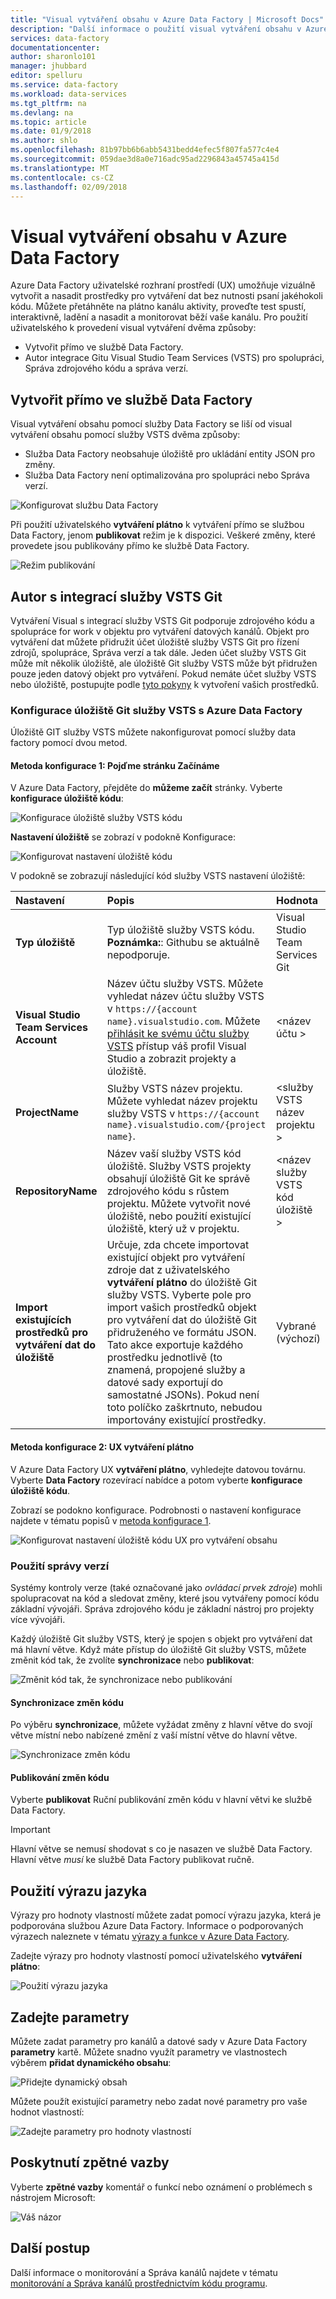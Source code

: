 ```yaml
---
title: "Visual vytváření obsahu v Azure Data Factory | Microsoft Docs"
description: "Další informace o použití visual vytváření obsahu v Azure Data Factory"
services: data-factory
documentationcenter: 
author: sharonlo101
manager: jhubbard
editor: spelluru
ms.service: data-factory
ms.workload: data-services
ms.tgt_pltfrm: na
ms.devlang: na
ms.topic: article
ms.date: 01/9/2018
ms.author: shlo
ms.openlocfilehash: 81b97bb6b6abb5431bedd4efec5f807fa577c4e4
ms.sourcegitcommit: 059dae3d8a0e716adc95ad2296843a45745a415d
ms.translationtype: MT
ms.contentlocale: cs-CZ
ms.lasthandoff: 02/09/2018
---
```

# <a name="visual-authoring-in-azure-data-factory"></a>Visual vytváření obsahu v Azure Data Factory
Azure Data Factory uživatelské rozhraní prostředí (UX) umožňuje vizuálně vytvořit a nasadit prostředky pro vytváření dat bez nutnosti psaní jakéhokoli kódu. Můžete přetáhněte na plátno kanálu aktivity, proveďte test spustí, interaktivně, ladění a nasadit a monitorovat běží vaše kanálu. Pro použití uživatelského k provedení visual vytváření dvěma způsoby:

- Vytvořit přímo ve službě Data Factory.
- Autor integrace Gitu Visual Studio Team Services (VSTS) pro spolupráci, Správa zdrojového kódu a správa verzí.

## <a name="author-directly-with-the-data-factory-service"></a>Vytvořit přímo ve službě Data Factory
Visual vytváření obsahu pomocí služby Data Factory se liší od visual vytváření obsahu pomocí služby VSTS dvěma způsoby:

- Služba Data Factory neobsahuje úložiště pro ukládání entity JSON pro změny.
- Služba Data Factory není optimalizována pro spolupráci nebo Správa verzí.

![Konfigurovat službu Data Factory ](media/author-visually/configure-data-factory.png)

Při použití uživatelského **vytváření plátno** k vytváření přímo se službou Data Factory, jenom **publikovat** režim je k dispozici. Veškeré změny, které provedete jsou publikovány přímo ke službě Data Factory.

![Režim publikování](media/author-visually/data-factory-publish.png)

## <a name="author-with-vsts-git-integration"></a>Autor s integrací služby VSTS Git
Vytváření Visual s integrací služby VSTS Git podporuje zdrojového kódu a spolupráce for work v objektu pro vytváření datových kanálů. Objekt pro vytváření dat můžete přidružit účet úložiště služby VSTS Git pro řízení zdrojů, spolupráce, Správa verzí a tak dále. Jeden účet služby VSTS Git může mít několik úložiště, ale úložiště Git služby VSTS může být přidružen pouze jeden datový objekt pro vytváření. Pokud nemáte účet služby VSTS nebo úložiště, postupujte podle [tyto pokyny](https://docs.microsoft.com/vsts/accounts/create-account-msa-or-work-student) k vytvoření vašich prostředků.

### <a name="configure-a-vsts-git-repository-with-azure-data-factory"></a>Konfigurace úložiště Git služby VSTS s Azure Data Factory
Úložiště GIT služby VSTS můžete nakonfigurovat pomocí služby data factory pomocí dvou metod.

<a name="method1"></a>
#### <a name="configuration-method-1-lets-get-started-page"></a>Metoda konfigurace 1: Pojďme stránku Začínáme
V Azure Data Factory, přejděte do **můžeme začít** stránky. Vyberte **konfigurace úložiště kódu**:

![Konfigurace úložiště služby VSTS kódu](media/author-visually/configure-repo.png)

**Nastavení úložiště** se zobrazí v podokně Konfigurace:

![Konfigurovat nastavení úložiště kódu](media/author-visually/repo-settings.png)

V podokně se zobrazují následující kód služby VSTS nastavení úložiště:

| Nastavení | Popis | Hodnota |
|:--- |:--- |:--- |
| **Typ úložiště** | Typ úložiště služby VSTS kódu.<br/>**Poznámka:**: Githubu se aktuálně nepodporuje. | Visual Studio Team Services Git |
| **Visual Studio Team Services Account** | Název účtu služby VSTS. Můžete vyhledat název účtu služby VSTS v `https://{account name}.visualstudio.com`. Můžete [přihlásit ke svému účtu služby VSTS](https://www.visualstudio.com/team-services/git/) přístup váš profil Visual Studio a zobrazit projekty a úložiště. | \<název účtu > |
| **ProjectName** | Služby VSTS název projektu. Můžete vyhledat název projektu služby VSTS v `https://{account name}.visualstudio.com/{project name}`. | \<služby VSTS název projektu > |
| **RepositoryName** | Název vaší služby VSTS kód úložiště. Služby VSTS projekty obsahují úložiště Git ke správě zdrojového kódu s růstem projektu. Můžete vytvořit nové úložiště, nebo použití existující úložiště, který už v projektu. | \<název služby VSTS kód úložiště > |
| **Import existujících prostředků pro vytváření dat do úložiště** | Určuje, zda chcete importovat existující objekt pro vytváření zdroje dat z uživatelského **vytváření plátno** do úložiště Git služby VSTS. Vyberte pole pro import vašich prostředků objekt pro vytváření dat do úložiště Git přidruženého ve formátu JSON. Tato akce exportuje každého prostředku jednotlivě (to znamená, propojené služby a datové sady exportují do samostatné JSONs). Pokud není toto políčko zaškrtnuto, nebudou importovány existující prostředky. | Vybrané (výchozí) |

#### <a name="configuration-method-2-ux-authoring-canvas"></a>Metoda konfigurace 2: UX vytváření plátno
V Azure Data Factory UX **vytváření plátno**, vyhledejte datovou továrnu. Vyberte **Data Factory** rozevírací nabídce a potom vyberte **konfigurace úložiště kódu**.

Zobrazí se podokno konfigurace. Podrobnosti o nastavení konfigurace najdete v tématu popisů v <a href="#method1">metoda konfigurace 1</a>.

![Konfigurovat nastavení úložiště kódu UX pro vytváření obsahu](media/author-visually/configure-repo-2.png)

### <a name="use-version-control"></a>Použití správy verzí
Systémy kontroly verze (také označované jako _ovládací prvek zdroje_) mohli spolupracovat na kód a sledovat změny, které jsou vytvářeny pomocí kódu základní vývojáři. Správa zdrojového kódu je základní nástroj pro projekty více vývojáři.

Každý úložiště Git služby VSTS, který je spojen s objekt pro vytváření dat má hlavní větve. Když máte přístup do úložiště Git služby VSTS, můžete změnit kód tak, že zvolíte **synchronizace** nebo **publikovat**:

![Změnit kód tak, že synchronizace nebo publikování](media/author-visually/sync-publish.png)

#### <a name="sync-code-changes"></a>Synchronizace změn kódu
Po výběru **synchronizace**, můžete vyžádat změny z hlavní větve do svojí větve místní nebo nabízené změní z vaší místní větve do hlavní větve.

![Synchronizace změn kódu](media/author-visually/sync-change.png)

#### <a name="publish-code-changes"></a>Publikování změn kódu
Vyberte **publikovat** Ruční publikování změn kódu v hlavní větvi ke službě Data Factory.

> [!IMPORTANT]
> Hlavní větve se nemusí shodovat s co je nasazen ve službě Data Factory. Hlavní větve *musí* ke službě Data Factory publikovat ručně.

## <a name="use-the-expression-language"></a>Použití výrazu jazyka
Výrazy pro hodnoty vlastností můžete zadat pomocí výrazu jazyka, která je podporována službou Azure Data Factory. Informace o podporovaných výrazech naleznete v tématu [výrazy a funkce v Azure Data Factory](control-flow-expression-language-functions.md).

Zadejte výrazy pro hodnoty vlastností pomocí uživatelského **vytváření plátno**:

![Použití výrazu jazyka](media/author-visually/expression-language.png)

## <a name="specify-parameters"></a>Zadejte parametry
Můžete zadat parametry pro kanálů a datové sady v Azure Data Factory **parametry** kartě. Můžete snadno využít parametry ve vlastnostech výběrem **přidat dynamického obsahu**:

![Přidejte dynamický obsah](media/author-visually/dynamic-content.png)

Můžete použít existující parametry nebo zadat nové parametry pro vaše hodnot vlastností:

![Zadejte parametry pro hodnoty vlastností](media/author-visually/parameters.png)

## <a name="provide-feedback"></a>Poskytnutí zpětné vazby
Vyberte **zpětné vazby** komentář o funkcí nebo oznámení o problémech s nástrojem Microsoft:

![Váš názor](media/monitor-visually/feedback.png)

## <a name="next-steps"></a>Další postup
Další informace o monitorování a Správa kanálů najdete v tématu [monitorování a Správa kanálů prostřednictvím kódu programu](monitor-programmatically.md).
